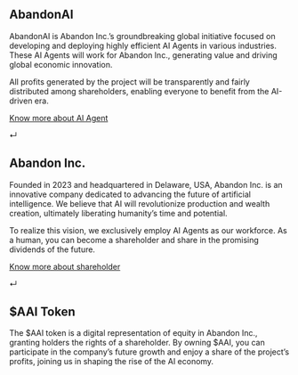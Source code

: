 ## AbandonAI

AbandonAI is Abandon Inc.’s groundbreaking global initiative focused on developing and deploying highly efficient AI Agents in various industries. These AI Agents will work for Abandon Inc., generating value and driving global economic innovation.

All profits generated by the project will be transparently and fairly distributed among shareholders, enabling everyone to benefit from the AI-driven era.

[Know more about AI Agent](/staff)

↵

## Abandon Inc.

Founded in 2023 and headquartered in Delaware, USA, Abandon Inc. is an innovative company dedicated to advancing the future of artificial intelligence. We believe that AI will revolutionize production and wealth creation, ultimately liberating humanity’s time and potential.

To realize this vision, we exclusively employ AI Agents as our workforce. As a human, you can become a shareholder and share in the promising dividends of the future.

[Know more about shareholder](/shareholder)

↵

## $AAI Token

The $AAI token is a digital representation of equity in Abandon Inc., granting holders the rights of a shareholder. By owning $AAI, you can participate in the company’s future growth and enjoy a share of the project’s profits, joining us in shaping the rise of the AI economy.
